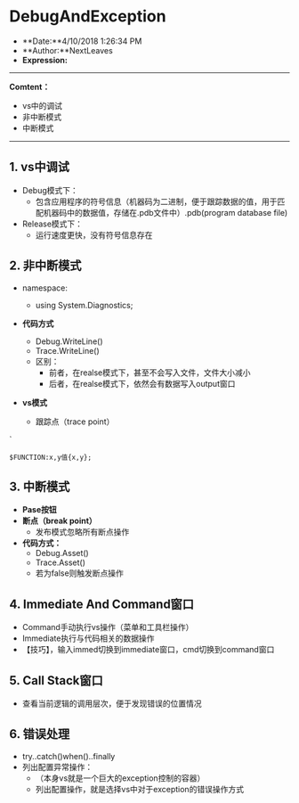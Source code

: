# DebugAndException

* **Date:**4/10/2018 1:26:34 PM 
* **Author:**NextLeaves
* **Expression:** 

---

**Comtent：**

* vs中的调试
* 非中断模式
* 中断模式

---

## 1. vs中调试

* Debug模式下：
	* 包含应用程序的符号信息（机器码为二进制，便于跟踪数据的值，用于匹配机器码中的数据值，存储在.pdb文件中）.pdb(program database file)
* Release模式下：
	* 运行速度更快，没有符号信息存在

## 2. 非中断模式

* namespace:
	* using System.Diagnostics;
* **代码方式**
	* Debug.WriteLine()
	* Trace.WriteLine()
	* 区别：
		* 前者，在realse模式下，甚至不会写入文件，文件大小减小
		* 后者，在realse模式下，依然会有数据写入output窗口

* **vs模式**
	* 跟踪点（trace point） 

`

	$FUNCTION:x,y值{x,y};

## 3. 中断模式

* **Pase按钮**
* **断点（break point）**
	* 发布模式忽略所有断点操作
* **代码方式：**
	* Debug.Asset()
	* Trace.Asset()
	* 若为false则触发断点操作

## 4. Immediate And Command窗口

* Command手动执行vs操作（菜单和工具栏操作）
* Immediate执行与代码相关的数据操作
* 【技巧】，输入immed切换到immediate窗口，cmd切换到command窗口

## 5. Call Stack窗口

* 查看当前逻辑的调用层次，便于发现错误的位置情况

## 6. 错误处理

* try..catch()when()..finally
* 列出配置异常操作：
	* （本身vs就是一个巨大的exception控制的容器）
	* 列出配置操作，就是选择vs中对于exception的错误操作方式
